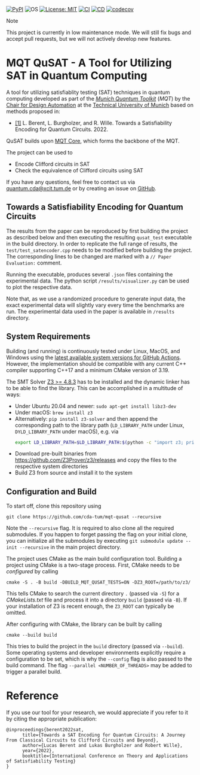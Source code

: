 [![PyPI](https://img.shields.io/pypi/v/mqt.qusat?logo=pypi&style=flat-square)](https://pypi.org/project/mqt.qusat/)
![OS](https://img.shields.io/badge/os-linux%20%7C%20macos%20%7C%20windows-blue?style=flat-square)
[![License: MIT](https://img.shields.io/badge/license-MIT-blue.svg?style=flat-square)](https://opensource.org/licenses/MIT)
[![CI](https://img.shields.io/github/actions/workflow/status/cda-tum/mqt-qusat/ci.yml?branch=main&style=flat-square&logo=github&label=ci)](https://github.com/cda-tum/mqt-qusat/actions/workflows/ci.yml)
[![CD](https://img.shields.io/github/actions/workflow/status/cda-tum/mqt-qusat/cd.yml?style=flat-square&logo=github&label=cd)](https://github.com/cda-tum/mqt-qusat/actions/workflows/cd.yml)
[![codecov](https://img.shields.io/codecov/c/github/cda-tum/mqt-qusat?style=flat-square&logo=codecov)](https://codecov.io/gh/cda-tum/mqt-qusat)

> [!NOTE]
> This project is currently in low maintenance mode. We will still fix bugs and accept pull requests, but we will not actively develop new features.

# MQT QuSAT - A Tool for Utilizing SAT in Quantum Computing

A tool for utilizing satisfiablity testing (SAT) techniques in quantum computing developed as part of the [_Munich Quantum Toolkit_](https://mqt.readthedocs.io) (_MQT_) by the [Chair for Design Automation](https://www.cda.cit.tum.de/) at the [Technical University of Munich](https://www.tum.de/) based on methods proposed in:

- [[1]](https://arxiv.org/abs/2203.00698) L. Berent, L. Burgholzer, and R. Wille. Towards a Satisfiability Encoding for Quantum Circuits. 2022.

QuSAT builds upon [MQT Core](https://github.com/cda-tum/mqt-core), which forms the backbone of the MQT.

The project can be used to

- Encode Clifford circuits in SAT
- Check the equivalence of Clifford circuits using SAT

If you have any questions, feel free to contact us via [quantum.cda@xcit.tum.de](mailto:quantum.cda@xcit.tum.de) or by creating an issue on [GitHub](https://github.com/cda-tum/mqt-qusat/issues).

## Towards a Satisfiability Encoding for Quantum Circuits

The results from the paper can be reproduced by first building the project as described below and then executing the resulting `qusat_test` executable in the build directory.
In order to replicate the full range of results, the `test/test_satencoder.cpp` needs to be modified before building the project.
The corresponding lines to be changed are marked with a `// Paper Evaluation:` comment.

Running the executable, produces several `.json` files containing the experimental data. The python script `/results/visualizer.py` can be used
to plot the respective data.

Note that, as we use a randomized procedure to generate input data, the exact experimental data will slightly vary every time the benchmarks are run.
The experimental data used in the paper is available in `/results` directory.

## System Requirements

Building (and running) is continuously tested under Linux, MacOS, and Windows using the [latest available system versions for GitHub Actions](https://github.com/actions/virtual-environments). However, the implementation should be compatible
with any current C++ compiler supporting C++17 and a minimum CMake version of 3.19.

The SMT Solver [Z3 >= 4.8.3](https://github.com/Z3Prover/z3) has to be installed and the dynamic linker has to be able to find the library. This can be accomplished in a multitude of ways:

- Under Ubuntu 20.04 and newer: `sudo apt-get install libz3-dev`
- Under macOS: `brew install z3`
- Alternatively: `pip install z3-solver` and then append the corresponding path to the library path (`LD_LIBRARY_PATH` under Linux, `DYLD_LIBRARY_PATH` under macOS), e.g. via
  ```bash
  export LD_LIBRARY_PATH=$LD_LIBRARY_PATH:$(python -c "import z3; print(z3.__path__[0]+'/lib')")
  ```
- Download pre-built binaries from https://github.com/Z3Prover/z3/releases and copy the files to the respective system directories
- Build Z3 from source and install it to the system

## Configuration and Build

To start off, clone this repository using

```shell
git clone https://github.com/cda-tum/mqt-qusat --recursive
```

Note the `--recursive` flag. It is required to also clone all the required submodules.
If you happen to forget passing the flag on your initial clone, you can initialize all the submodules by executing `git submodule update --init --recursive` in the main project directory.

The project uses CMake as the main build configuration tool. Building a project using CMake is a two-stage process. First, CMake needs to be _configured_ by calling

```shell
cmake -S . -B build -DBUILD_MQT_QUSAT_TESTS=ON -DZ3_ROOT=/path/to/z3/
```

This tells CMake to search the current directory `.` (passed via `-S`) for a _CMakeLists.txt_ file and process it into a directory `build` (passed via `-B`). If your installation of Z3 is recent enough, the `Z3_ROOT` can typically be omitted.

After configuring with CMake, the library can be built by calling

```shell
cmake --build build
```

This tries to build the project in the `build` directory (passed via `--build`).
Some operating systems and developer environments explicitly require a configuration to be set, which is why the `--config` flag is also passed to the build command. The flag `--parallel <NUMBER_OF_THREADS>` may be added to trigger a parallel build.

# Reference

If you use our tool for your research, we would appreciate if you refer to it by citing the appropriate publication:

```
@inproceedings{berent2022sat,
      title={Towards a SAT Encoding for Quantum Circuits: A Journey From Classical Circuits to Clifford Circuits and Beyond},
      author={Lucas Berent and Lukas Burgholzer and Robert Wille},
      year={2022},
      booktitle={International Conference on Theory and Applications of Satisfiability Testing}
}
```
